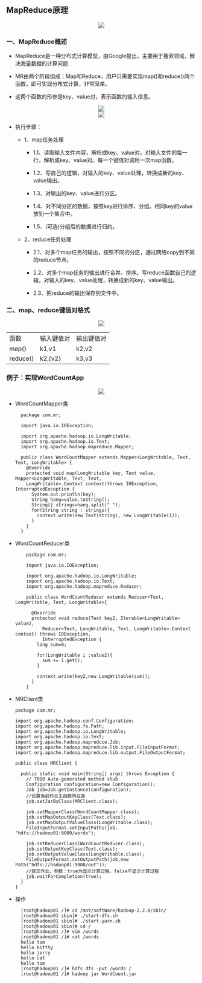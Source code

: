 ## MapReduce原理


  <div align="center"><img src="https://github.com/sunnyandgood/BigData/blob/master/MapReduce/img/%E5%AF%BC%E6%B5%B7%E9%87%8F%E6%95%B0%E6%8D%AE%E8%AE%A1%E7%AE%97.png"/></div>

### 一、MapReduce概述

* MapReduce是一种分布式计算模型，由Google提出，主要用于搜索领域，解决海量数据的计算问题.

* MR由两个阶段组成：Map和Reduce，用户只需要实现map()和reduce()两个函数，即可实现分布式计算，非常简单。

* 这两个函数的形参是key、value对，表示函数的输入信息。

<div align="center"><img src="https://github.com/sunnyandgood/BigData/blob/master/MapReduce/img/%E8%AE%BE%E8%AE%A1%E4%B8%80%E4%B8%AAMapReduce%E6%A1%86%E6%9E%B6.png"/></div>

<div align="center"><img src="https://github.com/sunnyandgood/BigData/blob/master/MapReduce/img/MapReduce%E6%A1%86%E6%9E%B6.png"/></div>

* 执行步骤：

   * 1、map任务处理
   
      * 1.1、读取输入文件内容，解析成key、value对。对输入文件的每一行，解析成key、value对。每一个键值对调用一次map函数。
      
      * 1.2、写自己的逻辑，对输入的key、value处理，转换成新的key、value输出。
      
      * 1.3、对输出的key、value进行分区。
      
      * 1.4、对不同分区的数据，按照key进行排序、分组。相同key的value放到一个集合中。
      
      * 1.5、(可选)分组后的数据进行归约。
      
  * 2、reduce任务处理
  
      * 2.1、对多个map任务的输出，按照不同的分区，通过网络copy到不同的reduce节点。
      
      * 2.2、对多个map任务的输出进行合并、排序。写reduce函数自己的逻辑，对输入的key、value处理，转换成新的key、value输出。
      
      * 2.3、把reduce的输出保存到文件中。
      

### 二、map、reduce键值对格式

<div align="center"><img src="https://github.com/sunnyandgood/BigData/blob/master/MapReduce/img/Map%E4%B8%8EReduce%E5%87%BD%E6%95%B0.png"/></div>

  <table>
     <tr>
        <td>函数</td>
        <td>输入键值对</td>
        <td>输出键值对</td>
     </tr>
     <tr>
        <td>map()</td>
        <td>k1,v1</td>
        <td>k2,v2</td>
     </tr>
     <tr>
        <td>reduce()</td>
        <td>k2,{v2}</td>
        <td>k3,v3</td>
     </tr>
  </table>

























### 例子：实现WordCountApp

<div align="center"><img src="https://github.com/sunnyandgood/BigData/blob/master/MapReduce/img/wordCount.png"/></div>

* WordCountMapper类

        package com.mr;

        import java.io.IOException;

        import org.apache.hadoop.io.LongWritable;
        import org.apache.hadoop.io.Text;
        import org.apache.hadoop.mapreduce.Mapper;

        public class WordCountMapper extends Mapper<LongWritable, Text, Text, LongWritable> {
          @Override
          protected void map(LongWritable key, Text value, Mapper<LongWritable, Text, Text, 
          LongWritable>.Context context)throws IOException, InterruptedException {
            System.out.println(key);
            String hang=value.toString();
            String[] strings=hang.split(" ");
            for(String string : strings){
              context.write(new Text(string), new LongWritable(1));
            }
          }
        }


* WordCountReducer类

          package com.mr;

          import java.io.IOException;

          import org.apache.hadoop.io.LongWritable;
          import org.apache.hadoop.io.Text;
          import org.apache.hadoop.mapreduce.Reducer;

          public class WordCountReducer extends Reducer<Text, LongWritable, Text, LongWritable>{

            @Override
            protected void reduce(Text key2, Iterable<LongWritable> value2,
                Reducer<Text, LongWritable, Text, LongWritable>.Context context) throws IOException, 
                InterruptedException {
              long sum=0;

              for(LongWritable i :value2){
                sum += i.get();
              }

              context.write(key2,new LongWritable(sum));
            }
          }

* MRClient类

      package com.mr;

      import org.apache.hadoop.conf.Configuration;
      import org.apache.hadoop.fs.Path;
      import org.apache.hadoop.io.LongWritable;
      import org.apache.hadoop.io.Text;
      import org.apache.hadoop.mapreduce.Job;
      import org.apache.hadoop.mapreduce.lib.input.FileInputFormat;
      import org.apache.hadoop.mapreduce.lib.output.FileOutputFormat;

      public class MRClient {

        public static void main(String[] args) throws Exception {
          // TODO Auto-generated method stub
          Configuration configuration=new Configuration();
          Job job=Job.getInstance(configuration);
          //设置当前作业主函数所在类
          job.setJarByClass(MRClient.class);

          job.setMapperClass(WordCountMapper.class);
          job.setMapOutputKeyClass(Text.class);
          job.setMapOutputValueClass(LongWritable.class);
          FileInputFormat.setInputPaths(job, "hdfs://hadoop01:9000/words");

          job.setReducerClass(WordCountReducer.class);
          job.setOutputKeyClass(Text.class);
          job.setOutputValueClass(LongWritable.class);
          FileOutputFormat.setOutputPath(job,new Path("hdfs://hadoop01:9000/out"));
          //提交作业，参数：true为显示计算过程，false不显示计算过程
          job.waitForCompletion(true);		
        }
      }

* 操作

        [root@hadoop01 /]# cd /mnt/softWare/hadoop-2.2.0/sbin/
        [root@hadoop01 sbin]# ./start-dfs.sh 
        [root@hadoop01 sbin]# ./start-yarn.sh
        [root@hadoop01 sbin]# cd / 
        [root@hadoop01 /]# vim /words
        [root@hadoop01 /]# cat /words 
        hello tom
        hello kittty
        hello jerry
        hello cat
        hello tom
        [root@hadoop01 /]# hdfs dfs -put /words /
        [root@hadoop01 /]# hadoop jar WordCount.jar 



